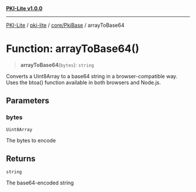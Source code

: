 [**PKI-Lite v1.0.0**](../../../../README.md)

---

[PKI-Lite](../../../../README.md) / [pki-lite](../../../README.md) / [core/PkiBase](../README.md) / arrayToBase64

# Function: arrayToBase64()

> **arrayToBase64**(`bytes`): `string`

Converts a Uint8Array to a base64 string in a browser-compatible way.
Uses the btoa() function available in both browsers and Node.js.

## Parameters

### bytes

`Uint8Array`

The bytes to encode

## Returns

`string`

The base64-encoded string
